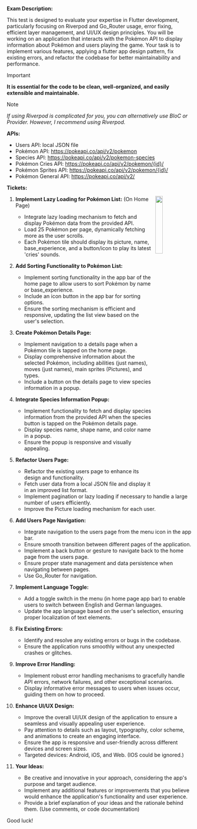 **Exam Description:**

This test is designed to evaluate your expertise in Flutter
development, particularly focusing on Riverpod and Go_Router usage, error fixing, 
efficient layer management, and UI/UX design principles. You will be working on an application 
that interacts with the Pokémon API to display information about Pokémon and users playing the 
game. Your task is to implement various features, applying a flutter app design pattern, fix existing errors, and refactor the codebase 
for better maintainability and performance.

> [!IMPORTANT]  
> **It is essential for the code to be clean, well-organized, and easily extensible and maintainable.**

> [!NOTE]  
> _If using Riverpod is complicated for you, you can alternatively use BloC or Provider. However, I recommend using Riverpod._

**APIs:**
 - Users API: local JSON file
 - Pokémon API: https://pokeapi.co/api/v2/pokemon
 - Species API: https://pokeapi.co/api/v2/pokemon-species
 - Pokémon Cries API: https://pokeapi.co/api/v2/pokemon/{id}/
 - Pokémon Sprites API: https://pokeapi.co/api/v2/pokemon/{id}/
 - Pokémon General API: https://pokeapi.co/api/v2/

**Tickets:**

<img top="10%" width="20%" align="right"  src="https://github.com/Artichoke-Holding/pokemon-app/assets/117400571/c3a40d1d-c840-4759-a255-aa90f47d3581" />


1. **Implement Lazy Loading for Pokémon List:** (On Home Page)
    - Integrate lazy loading mechanism to fetch and display Pokémon data from the provided API.
    - Load 25 Pokémon per page, dynamically fetching more as the user scrolls.
    - Each Pokémon tile should display its picture, name, base_experience, and a button/icon to play its latest 'cries' sounds.
  

2. **Add Sorting Functionality to Pokémon List:**
    - Implement sorting functionality in the app bar of the home page to allow users to sort Pokémon by name or base_experience.
    - Include an icon button in the app bar for sorting options.
    - Ensure the sorting mechanism is efficient and responsive, updating the list view based on the user's selection.

3. **Create Pokémon Details Page:**
    - Implement navigation to a details page when a Pokémon tile is tapped on the home page.
    - Display comprehensive information about the selected Pokémon, including abilities (just names), moves (just names), main sprites (Pictures), and types.
    - Include a button on the details page to view species information in a popup.

4. **Integrate Species Information Popup:**
    - Implement functionality to fetch and display species information from the provided API when the species button is tapped on the Pokémon details page.
    - Display species name, shape name, and color name in a popup.
    - Ensure the popup is responsive and visually appealing.

5. **Refactor Users Page:**
    - Refactor the existing users page to enhance its design and functionality.
    - Fetch user data from a local JSON file and display it in an improved list format.
    - Implement pagination or lazy loading if necessary to handle a large number of users efficiently.
    - Improve the Picture loading mechanism for each user.

6. **Add Users Page Navigation:**
    - Integrate navigation to the users page from the menu icon in the app bar.
    - Ensure smooth transition between different pages of the application.
    - Implement a back button or gesture to navigate back to the home page from the users page.
    - Ensure proper state management and data persistence when navigating between pages.
    - Use Go_Router for navigation.

7. **Implement Language Toggle:**
    - Add a toggle switch in the menu (in home page app bar) to enable users to switch between English and German languages.
    - Update the app language based on the user's selection, ensuring proper localization of text elements.

8. **Fix Existing Errors:**
    - Identify and resolve any existing errors or bugs in the codebase.
    - Ensure the application runs smoothly without any unexpected crashes or glitches.

9. **Improve Error Handling:**
    - Implement robust error handling mechanisms to gracefully handle API errors, network failures, and other exceptional scenarios.
    - Display informative error messages to users when issues occur, guiding them on how to proceed.

10. **Enhance UI/UX Design:**
    - Improve the overall UI/UX design of the application to ensure a seamless and visually appealing user experience.
    - Pay attention to details such as layout, typography, color scheme, and animations to create an engaging interface.
    - Ensure the app is responsive and user-friendly across different devices and screen sizes.
    - Targeted devices: Android, iOS, and Web. (IOS could be ignored.)

11. **Your Ideas:**
    - Be creative and innovative in your approach, considering the app's purpose and target audience.
    - Implement any additional features or improvements that you believe would enhance the application's functionality and user experience.
    - Provide a brief explanation of your ideas and the rationale behind them. (Use comments, or code documentation)

Good luck!
